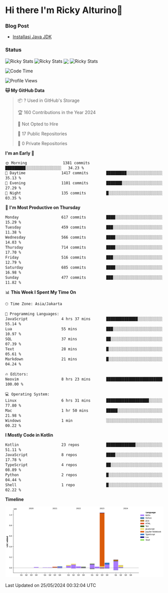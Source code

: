 # Hi there I'm Ricky Alturino👋

### Blog Post

<!-- BLOG-POST-LIST:START -->

- [Installasi Java JDK](https://onirutla.medium.com/installasi-java-jdk-ec701beeb5cb?source=rss-d9d81c918cc9------2)
<!-- BLOG-POST-LIST:END -->

### Status

<img align="center" alt="Ricky Stats" src="https://github-readme-stats.vercel.app/api?username=Alturino&theme=dark&show_icons=true&hide_border=false" />
<img align="center" alt="Ricky Stats" src="https://github-readme-stats.vercel.app/api/top-langs/?username=Alturino&theme=dark&show_icons=true&layout=compact"/>
<img align="center" width="640px" src="https://github-readme-stats.vercel.app/api/wakatime?username=Alturino&layout=compact&hide_border=true&theme=dark">
<img align="center" alt="Ricky Stats" src="https://leetcard.jacoblin.cool/onirutla?border=0&radius=20&ext=activity"/>

<!--START_SECTION:waka-->
![Code Time](http://img.shields.io/badge/Code%20Time-313%20hrs%2030%20mins-blue)

![Profile Views](http://img.shields.io/badge/Profile%20Views-1-blue)

**🐱 My GitHub Data** 

> 📦 ? Used in GitHub's Storage 
 > 
> 🏆 160 Contributions in the Year 2024
 > 
> 🚫 Not Opted to Hire
 > 
> 📜 17 Public Repositories 
 > 
> 🔑 0 Private Repositories 
 > 
**I'm an Early 🐤** 

```text
🌞 Morning                1381 commits        █████████░░░░░░░░░░░░░░░░   34.23 % 
🌆 Daytime                1417 commits        █████████░░░░░░░░░░░░░░░░   35.13 % 
🌃 Evening                1101 commits        ███████░░░░░░░░░░░░░░░░░░   27.29 % 
🌙 Night                  135 commits         █░░░░░░░░░░░░░░░░░░░░░░░░   03.35 % 
```
📅 **I'm Most Productive on Thursday** 

```text
Monday                   617 commits         ████░░░░░░░░░░░░░░░░░░░░░   15.29 % 
Tuesday                  459 commits         ███░░░░░░░░░░░░░░░░░░░░░░   11.38 % 
Wednesday                566 commits         ████░░░░░░░░░░░░░░░░░░░░░   14.03 % 
Thursday                 714 commits         ████░░░░░░░░░░░░░░░░░░░░░   17.70 % 
Friday                   516 commits         ███░░░░░░░░░░░░░░░░░░░░░░   12.79 % 
Saturday                 685 commits         ████░░░░░░░░░░░░░░░░░░░░░   16.98 % 
Sunday                   477 commits         ███░░░░░░░░░░░░░░░░░░░░░░   11.82 % 
```


📊 **This Week I Spent My Time On** 

```text
🕑︎ Time Zone: Asia/Jakarta

💬 Programming Languages: 
JavaScript               4 hrs 37 mins       ██████████████░░░░░░░░░░░   55.14 % 
Lua                      55 mins             ███░░░░░░░░░░░░░░░░░░░░░░   10.97 % 
SQL                      37 mins             ██░░░░░░░░░░░░░░░░░░░░░░░   07.39 % 
Text                     28 mins             █░░░░░░░░░░░░░░░░░░░░░░░░   05.61 % 
Markdown                 21 mins             █░░░░░░░░░░░░░░░░░░░░░░░░   04.24 % 

🔥 Editors: 
Neovim                   8 hrs 23 mins       █████████████████████████   100.00 % 

💻 Operating System: 
Linux                    6 hrs 31 mins       ███████████████████░░░░░░   77.80 % 
Mac                      1 hr 50 mins        █████░░░░░░░░░░░░░░░░░░░░   21.98 % 
Windows                  1 min               ░░░░░░░░░░░░░░░░░░░░░░░░░   00.22 % 
```

**I Mostly Code in Kotlin** 

```text
Kotlin                   23 repos            █████████████░░░░░░░░░░░░   51.11 % 
JavaScript               8 repos             ████░░░░░░░░░░░░░░░░░░░░░   17.78 % 
TypeScript               4 repos             ██░░░░░░░░░░░░░░░░░░░░░░░   08.89 % 
Python                   2 repos             █░░░░░░░░░░░░░░░░░░░░░░░░   04.44 % 
Shell                    1 repo              █░░░░░░░░░░░░░░░░░░░░░░░░   02.22 % 
```



**Timeline**

![Lines of Code chart](https://raw.githubusercontent.com/Alturino/Alturino/main/assets/bar_graph.png)


 Last Updated on 25/05/2024 00:32:04 UTC
<!--END_SECTION:waka-->
